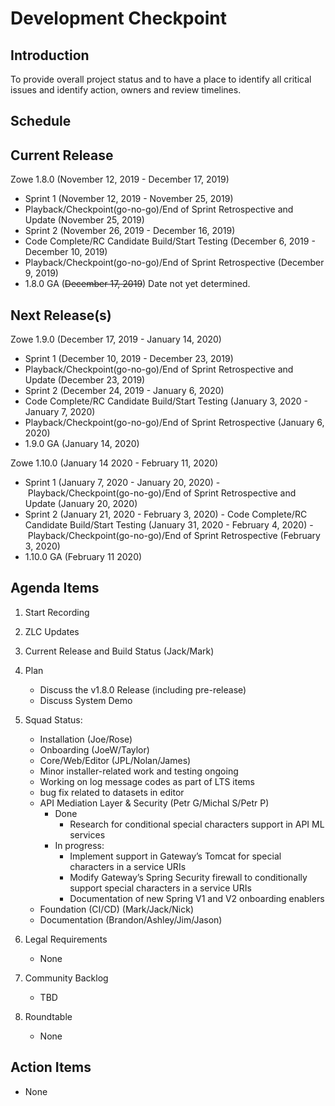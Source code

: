 # Development Checkpoint

Introduction
------------
To provide overall project status and to have a place to identify all critical issues and identify action, owners and review timelines.

Schedule
--------

Current Release
---------------
Zowe 1.8.0 (November 12, 2019 - December 17, 2019)
- Sprint 1 (November 12, 2019 - November 25, 2019)
- Playback/Checkpoint(go-no-go)/End of Sprint Retrospective and Update (November 25, 2019)
- Sprint 2 (November 26, 2019 - December 16, 2019)
- Code Complete/RC Candidate Build/Start Testing (December 6, 2019 - December 10, 2019)
- Playback/Checkpoint(go-no-go)/End of Sprint Retrospective (December 9, 2019)
- 1.8.0 GA (~~December 17, 2019~~) Date not yet determined.

Next Release(s)
---------------
Zowe 1.9.0 (December 17, 2019 - January 14, 2020)
- Sprint 1 (December 10, 2019 - December 23, 2019)
- Playback/Checkpoint(go-no-go)/End of Sprint Retrospective and Update (December 23, 2019)
- Sprint 2 (December 24, 2019 - January 6, 2020)
- Code Complete/RC Candidate Build/Start Testing (January 3, 2020 - January 7, 2020)
- Playback/Checkpoint(go-no-go)/End of Sprint Retrospective (January 6, 2020)
- 1.9.0 GA (January 14, 2020)

Zowe 1.10.0 (January 14 2020 - February 11, 2020)
- Sprint 1 (January 7, 2020 - January 20, 2020)
- Playback/Checkpoint(go-no-go)/End of Sprint Retrospective and Update (January 20, 2020)
- Sprint 2 (January 21, 2020 - February 3, 2020)
- Code Complete/RC Candidate Build/Start Testing (January 31, 2020 - February 4, 2020)
- Playback/Checkpoint(go-no-go)/End of Sprint Retrospective (February 3, 2020)
- 1.10.0 GA (February 11 2020)


Agenda Items
------------
1. Start Recording
2. ZLC Updates
3. Current Release and Build Status (Jack/Mark)
4. Plan
     - Discuss the v1.8.0 Release (including pre-release)
     - Discuss System Demo
5. Squad Status:
    - Installation (Joe/Rose)
    - Onboarding (JoeW/Taylor)
    - Core/Web/Editor (JPL/Nolan/James)
     - Minor installer-related work and testing ongoing
     - Working on log message codes as part of LTS items
     - bug fix related to datasets in editor
    - API Mediation Layer & Security (Petr G/Michal S/Petr P)
      - Done
        - Research for conditional special characters support in API ML services
      - In progress:
        - Implement support in Gateway’s Tomcat for special characters in a service URIs
        - Modify Gateway’s Spring Security firewall to conditionally support special characters in a service URIs
        - Documentation of new Spring V1 and V2 onboarding enablers                 
    - Foundation (CI/CD) (Mark/Jack/Nick)
    - Documentation (Brandon/Ashley/Jim/Jason)

6. Legal Requirements
    - None

7. Community Backlog
    - TBD
8. Roundtable
    - None

Action Items
------------
- None
